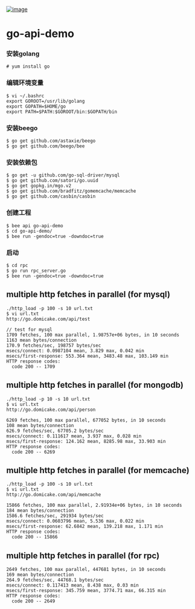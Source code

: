 [![image](http://b2oks-cover.b0.upaiyun.com/default/cyberlife-logo.jpg)](http://cyber-life.cn)
# go-api-demo

### 安装golang
    # yum install go

### 编辑环境变量
    $ vi ~/.bashrc
    export GOROOT=/usr/lib/golang
    export GOPATH=$HOME/go
    export PATH=$PATH:$GOROOT/bin:$GOPATH/bin

### 安装beego
    $ go get github.com/astaxie/beego
    $ go get github.com/beego/bee

### 安装依赖包
    $ go get -u github.com/go-sql-driver/mysql
    $ go get github.com/satori/go.uuid
    $ go get gopkg.in/mgo.v2
    $ go get github.com/bradfitz/gomemcache/memcache
    $ go get github.com/casbin/casbin

### 创建工程
    $ bee api go-api-demo
    $ cd go-api-demo/
    $ bee run -gendoc=true -downdoc=true

### 启动
    $ cd rpc
    $ go run rpc_server.go
    $ bee run -gendoc=true -downdoc=true


## multiple http fetches in parallel (for mysql)
    ./http_load -p 100 -s 10 url.txt
    $ vi url.txt
    http://go.domicake.com/api/test
    
    // test for mysql
    1709 fetches, 100 max parallel, 1.98757e+06 bytes, in 10 seconds
    1163 mean bytes/connection
    170.9 fetches/sec, 198757 bytes/sec
    msecs/connect: 0.0987104 mean, 3.829 max, 0.042 min
    msecs/first-response: 553.364 mean, 3483.48 max, 103.149 min
    HTTP response codes:
      code 200 -- 1709


## multiple http fetches in parallel (for mongodb)
    ./http_load -p 10 -s 10 url.txt
    $ vi url.txt
    http://go.domicake.com/api/person
    
    6269 fetches, 100 max parallel, 677052 bytes, in 10 seconds
    108 mean bytes/connection
    626.9 fetches/sec, 67705.2 bytes/sec
    msecs/connect: 0.111617 mean, 3.937 max, 0.028 min
    msecs/first-response: 124.162 mean, 8285.98 max, 33.903 min
    HTTP response codes:
      code 200 -- 6269


## multiple http fetches in parallel (for memcache)
    ./http_load -p 100 -s 10 url.txt
    $ vi url.txt
    http://go.domicake.com/api/memcache
    
    15866 fetches, 100 max parallel, 2.91934e+06 bytes, in 10 seconds
    184 mean bytes/connection
    1586.6 fetches/sec, 291934 bytes/sec
    msecs/connect: 0.0603796 mean, 5.536 max, 0.022 min
    msecs/first-response: 62.6842 mean, 139.218 max, 1.171 min
    HTTP response codes:
      code 200 -- 15866


## multiple http fetches in parallel (for rpc)
    2649 fetches, 100 max parallel, 447681 bytes, in 10 seconds
    169 mean bytes/connection
    264.9 fetches/sec, 44768.1 bytes/sec
    msecs/connect: 0.117413 mean, 8.438 max, 0.03 min
    msecs/first-response: 345.759 mean, 3774.71 max, 66.315 min
    HTTP response codes:
      code 200 -- 2649
